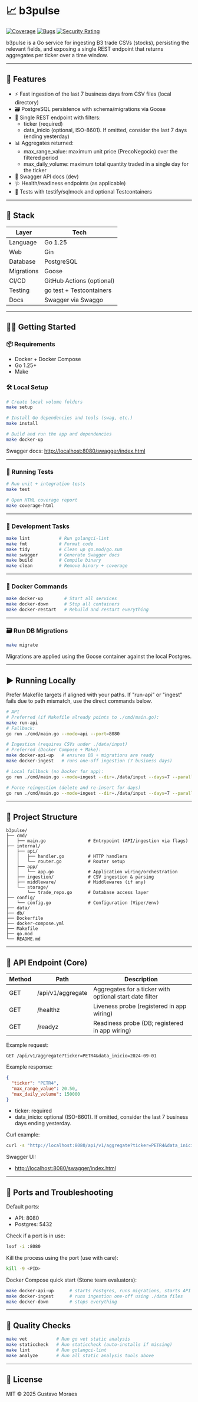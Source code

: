 # 📈 b3pulse

[![Coverage](https://sonarcloud.io/api/project_badges/measure?project=guttosm_b3pulse&metric=coverage)](https://sonarcloud.io/summary/new_code?id=guttosm_b3pulse)
[![Bugs](https://sonarcloud.io/api/project_badges/measure?project=guttosm_b3pulse&metric=bugs)](https://sonarcloud.io/summary/new_code?id=guttosm_b3pulse)
[![Security Rating](https://sonarcloud.io/api/project_badges/measure?project=guttosm_b3pulse&metric=security_rating)](https://sonarcloud.io/summary/new_code?id=guttosm_b3pulse)

b3pulse is a Go service for ingesting B3 trade CSVs (stocks), persisting the relevant fields, and exposing a single REST endpoint that returns aggregates per ticker over a time window.

---

## 🚀 Features

- ⚡ Fast ingestion of the last 7 business days from CSV files (local directory)
- 🗃 PostgreSQL persistence with schema/migrations via Goose
- 🔎 Single REST endpoint with filters:
  - ticker (required)
  - data_inicio (optional, ISO-8601). If omitted, consider the last 7 days (ending yesterday)
- 📊 Aggregates returned:
  - max_range_value: maximum unit price (PrecoNegocio) over the filtered period
  - max_daily_volume: maximum total quantity traded in a single day for the ticker
- 📖 Swagger API docs (dev)
- 🩺 Health/readiness endpoints (as applicable)
- 🧪 Tests with testify/sqlmock and optional Testcontainers

---

## 🧱 Stack

| Layer       | Tech                          |
|-------------|-------------------------------|
| Language    | Go 1.25                       |
| Web         | Gin                           |
| Database    | PostgreSQL                    |
| Migrations  | Goose                         |
| CI/CD       | GitHub Actions (optional)     |
| Testing     | go test + Testcontainers      |
| Docs        | Swagger via Swaggo            |

---

## 🧑‍💻 Getting Started

### 📦 Requirements

- Docker + Docker Compose
- Go 1.25+
- Make

### 🛠 Local Setup

```bash
# Create local volume folders
make setup

# Install Go dependencies and tools (swag, etc.)
make install

# Build and run the app and dependencies
make docker-up
```

Swagger docs: <http://localhost:8080/swagger/index.html>

---

### 🧪 Running Tests

```bash
# Run unit + integration tests
make test

# Open HTML coverage report
make coverage-html
```

---

### 🧹 Development Tasks

```bash
make lint           # Run golangci-lint
make fmt            # Format code
make tidy           # Clean up go.mod/go.sum
make swagger        # Generate Swagger docs
make build          # Compile binary
make clean          # Remove binary + coverage
```

---

### 🐳 Docker Commands

```bash
make docker-up        # Start all services
make docker-down      # Stop all containers
make docker-restart   # Rebuild and restart everything
```

---

### 🗃 Run DB Migrations

```bash
make migrate
```

Migrations are applied using the Goose container against the local Postgres.

---

## ▶️ Running Locally

Prefer Makefile targets if aligned with your paths. If "run-api" or "ingest" fails due to path mismatch, use the direct commands below.

```bash
# API
# Preferred (if Makefile already points to ./cmd/main.go):
make run-api
# Fallback:
go run ./cmd/main.go --mode=api --port=8080

# Ingestion (requires CSVs under ./data/input)
# Preferred (Docker Compose + Make):
make docker-api-up   # ensures DB + migrations are ready
make docker-ingest   # runs one-off ingestion (7 business days)

# Local fallback (no Docker for app):
go run ./cmd/main.go --mode=ingest --dir=./data/input --days=7 --parallel=7

# Force reingestion (delete and re-insert for days)
go run ./cmd/main.go --mode=ingest --dir=./data/input --days=7 --parallel=7 --force
```

---

## 📁 Project Structure

```text
b3pulse/
├── cmd/
│   ├── main.go                # Entrypoint (API/ingestion via flags)
├── internal/
│   ├── api/
│   │   ├── handler.go         # HTTP handlers
│   │   └── router.go          # Router setup
│   ├── app/
│   │   └── app.go             # Application wiring/orchestration
│   ├── ingestion/             # CSV ingestion & parsing
│   ├── middleware/            # Middlewares (if any)
│   └── storage/
│       └── trade_repo.go      # Database access layer
├── config/
│   └── config.go              # Configuration (Viper/env)
├── data/
├── db/
├── Dockerfile
├── docker-compose.yml
├── Makefile
├── go.mod
└── README.md
```

---

## 📡 API Endpoint (Core)

| Method | Path                       | Description                                              |
|--------|----------------------------|----------------------------------------------------------|
| GET    | /api/v1/aggregate          | Aggregates for a ticker with optional start date filter  |
| GET    | /healthz                   | Liveness probe (registered in app wiring)                |
| GET    | /readyz                    | Readiness probe (DB; registered in app wiring)          |

Example request:

```http
GET /api/v1/aggregate?ticker=PETR4&data_inicio=2024-09-01
```

Example response:

```json
{
  "ticker": "PETR4",
  "max_range_value": 20.50,
  "max_daily_volume": 150000
}
```

- ticker: required
- data_inicio: optional (ISO-8601). If omitted, consider the last 7 business days ending yesterday.

Curl example:

```bash
curl -s "http://localhost:8080/api/v1/aggregate?ticker=PETR4&data_inicio=2025-09-11" | jq .
```

Swagger UI:

- <http://localhost:8080/swagger/index.html>

---

## 🔌 Ports and Troubleshooting

Default ports:

- API: 8080
- Postgres: 5432

Check if a port is in use:

```bash
lsof -i :8080
```

Kill the process using the port (use with care):

```bash
kill -9 <PID>
```

Docker Compose quick start (Stone team evaluators):

```bash
make docker-api-up      # starts Postgres, runs migrations, starts API
make docker-ingest      # runs ingestion one-off using ./data files
make docker-down        # stops everything
```

---

## 🧪 Quality Checks

```bash
make vet           # Run go vet static analysis
make staticcheck   # Run staticcheck (auto-installs if missing)
make lint          # Run golangci-lint
make analyze       # Run all static analysis tools above
```

---

## 📄 License

MIT © 2025 Gustavo Moraes
